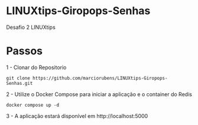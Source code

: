 # LINUXtips-Giropops-Senhas
Desafio 2 LINUXtips

# Passos 
1 - Clonar do Repositorio

``` git clone https://github.com/marciorubens/LINUXtips-Giropops-Senhas.git ```

2 - Utilize o Docker Compose para iniciar a aplicação e o container do Redis

```docker compose up -d```

3 - A aplicação estará disponível em http://localhost:5000



